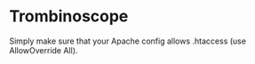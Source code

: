 # Trombinoscope

Simply make sure that your Apache config allows .htaccess (use AllowOverride All).
